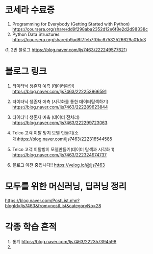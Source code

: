 # 코세라 수료증 

1. Programming for Everybody (Getting Started with Python) <https://coursera.org/share/dd9f298aba2352d12e6f8e2d2d98338c>
2. Python Data Structures  <https://coursera.org/share/b9ad8f7feb7f0bc87532526629a01dc3>
 
(1, 2번 블로그 <https://blog.naver.com/ljs7463/222249577621>)

# 블로그 링크
1. 타이타닉 생존자 예측 (데이터확인) <https://blog.naver.com/ljs7463/222253966591>
2. 타이타닉 생존자 예측 (시각화를 통한 데이터탐색하기) <https://blog.naver.com/ljs7463/222289623844>
3. 타이타닉 생존자 예측 (데이터 전처리) <https://blog.naver.com/ljs7463/222299723063>

4. Telco 고객 이탈 방지 모델 만들기(소개)<https://blog.naver.com/ljs7463/222316544585>
5. Telco 고객 이탈방지 모델만들기(데이터 탐색과 시각화 1) <https://blog.naver.com/ljs7463/222324974737>
6. 블로그 이전 중입니다!! https://velog.io/@ljs7463
# 모두를 위한 머신러닝, 딥러닝 정리
<https://blog.naver.com/PostList.nhn?blogId=ljs7463&from=postList&categoryNo=28>

# 각종 학습 흔적
1. 통계 <https://blog.naver.com/ljs7463/222357394598>
2. 
